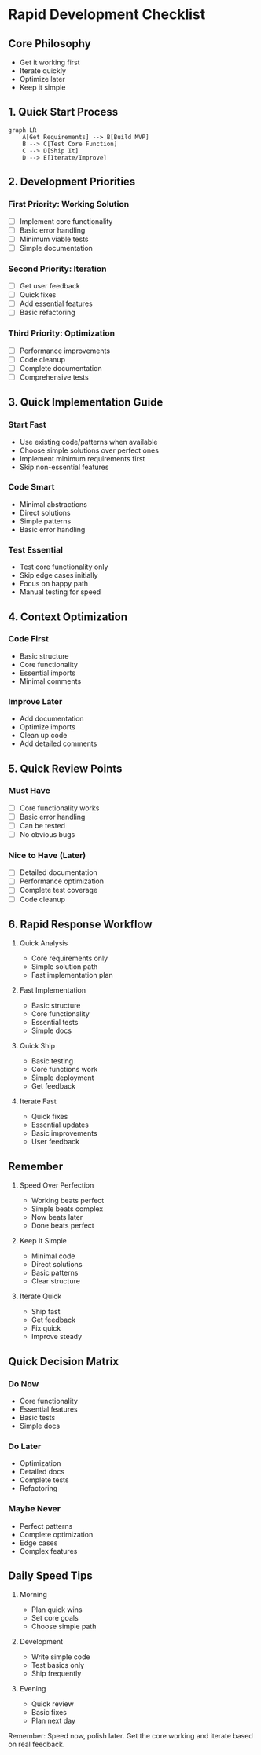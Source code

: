 # Rapid Development Checklist

## Core Philosophy

- Get it working first
- Iterate quickly
- Optimize later
- Keep it simple

## 1. Quick Start Process

```mermaid
graph LR
    A[Get Requirements] --> B[Build MVP]
    B --> C[Test Core Function]
    C --> D[Ship It]
    D --> E[Iterate/Improve]
```

## 2. Development Priorities

### First Priority: Working Solution

- [ ] Implement core functionality
- [ ] Basic error handling
- [ ] Minimum viable tests
- [ ] Simple documentation

### Second Priority: Iteration

- [ ] Get user feedback
- [ ] Quick fixes
- [ ] Add essential features
- [ ] Basic refactoring

### Third Priority: Optimization

- [ ] Performance improvements
- [ ] Code cleanup
- [ ] Complete documentation
- [ ] Comprehensive tests

## 3. Quick Implementation Guide

### Start Fast

- Use existing code/patterns when available
- Choose simple solutions over perfect ones
- Implement minimum requirements first
- Skip non-essential features

### Code Smart

- Minimal abstractions
- Direct solutions
- Simple patterns
- Basic error handling

### Test Essential

- Test core functionality only
- Skip edge cases initially
- Focus on happy path
- Manual testing for speed

## 4. Context Optimization

### Code First

- Basic structure
- Core functionality
- Essential imports
- Minimal comments

### Improve Later

- Add documentation
- Optimize imports
- Clean up code
- Add detailed comments

## 5. Quick Review Points

### Must Have

- [ ] Core functionality works
- [ ] Basic error handling
- [ ] Can be tested
- [ ] No obvious bugs

### Nice to Have (Later)

- [ ] Detailed documentation
- [ ] Performance optimization
- [ ] Complete test coverage
- [ ] Code cleanup

## 6. Rapid Response Workflow

1. Quick Analysis

   - Core requirements only
   - Simple solution path
   - Fast implementation plan

2. Fast Implementation

   - Basic structure
   - Core functionality
   - Essential tests
   - Simple docs

3. Quick Ship

   - Basic testing
   - Core functions work
   - Simple deployment
   - Get feedback

4. Iterate Fast
   - Quick fixes
   - Essential updates
   - Basic improvements
   - User feedback

## Remember

1. Speed Over Perfection

   - Working beats perfect
   - Simple beats complex
   - Now beats later
   - Done beats perfect

2. Keep It Simple

   - Minimal code
   - Direct solutions
   - Basic patterns
   - Clear structure

3. Iterate Quick
   - Ship fast
   - Get feedback
   - Fix quick
   - Improve steady

## Quick Decision Matrix

### Do Now

- Core functionality
- Essential features
- Basic tests
- Simple docs

### Do Later

- Optimization
- Detailed docs
- Complete tests
- Refactoring

### Maybe Never

- Perfect patterns
- Complete optimization
- Edge cases
- Complex features

## Daily Speed Tips

1. Morning

   - Plan quick wins
   - Set core goals
   - Choose simple path

2. Development

   - Write simple code
   - Test basics only
   - Ship frequently

3. Evening
   - Quick review
   - Basic fixes
   - Plan next day

Remember: Speed now, polish later. Get the core working and iterate based on real feedback.
